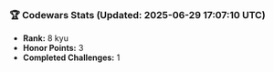 ### 🏆 Codewars Stats (Updated: 2025-06-29 17:07:10 UTC)

- **Rank:** 8 kyu
- **Honor Points:** 3
- **Completed Challenges:** 1
